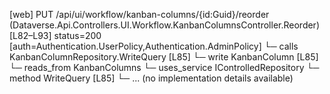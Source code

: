 [web] PUT /api/ui/workflow/kanban-columns/{id:Guid}/reorder  (Dataverse.Api.Controllers.UI.Workflow.KanbanColumnsController.Reorder)  [L82–L93] status=200 [auth=Authentication.UserPolicy,Authentication.AdminPolicy]
  └─ calls KanbanColumnRepository.WriteQuery [L85]
  └─ write KanbanColumn [L85]
    └─ reads_from KanbanColumns
  └─ uses_service IControlledRepository<KanbanColumn>
    └─ method WriteQuery [L85]
      └─ ... (no implementation details available)

